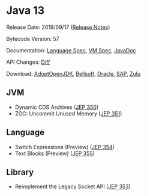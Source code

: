 # Java 13

Release Date: 2019/09/17 ([Release Notes](https://www.oracle.com/technetwork/java/13-relnote-issues-5460548.html))

Bytecode Version: 57

Documentation: [Language Spec](https://docs.oracle.com/javase/specs/jls/se13/html/index.html), [VM Spec](https://docs.oracle.com/javase/specs/jvms/se13/html/index.html), [JavaDoc](https://docs.oracle.com/en/java/javase/13/docs/api/)

API Changes: [Diff](http://download.eclipselab.org/jdkdiff/V12/V13/index.html)

Download: [AdoptOpenJDK](https://adoptopenjdk.net/releases.html), [Bellsoft](https://bell-sw.com/pages/java-13/), [Oracle](https://www.oracle.com/technetwork/java/javase/downloads/jdk13-downloads-5672538.html), [SAP](https://sap.github.io/SapMachine/), [Zulu](https://www.azul.com/downloads/zulu/)

## JVM

* Dynamic CDS Archives ([JEP 350](http://openjdk.java.net/jeps/350))
* ZGC: Uncommit Unused Memory ([JEP 351](http://openjdk.java.net/jeps/351))

## Language

* Switch Expressions (Preview) ([JEP 354](http://openjdk.java.net/jeps/354))
* Text Blocks (Preview) ([JEP 355](http://openjdk.java.net/jeps/355))

## Library

* Reimplement the Legacy Socket API ([JEP 353](http://openjdk.java.net/jeps/353))



